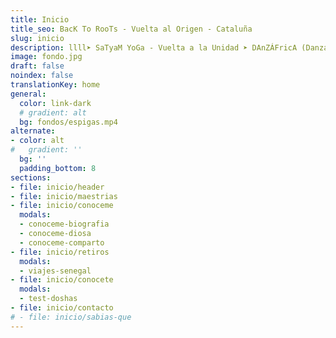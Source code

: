 ```yaml
---
title: Inicio
title_seo: BacK To RooTs - Vuelta al Origen - Cataluña
slug: inicio
description: llll➤ SaTyaM YoGa - Vuelta a la Unidad ➤ DAnZÁFricA (Danza Africana) - Vuelta a la RaiZ ➤ AguAhArA - El AguA CoMo OrÍGeN De ViDa.
image: fondo.jpg
draft: false
noindex: false
translationKey: home
general:
  color: link-dark
  # gradient: alt
  bg: fondos/espigas.mp4
alternate:
- color: alt
#   gradient: ''
  bg: ''
  padding_bottom: 8
sections:
- file: inicio/header
- file: inicio/maestrias
- file: inicio/conoceme
  modals:
  - conoceme-biografia
  - conoceme-diosa
  - conoceme-comparto
- file: inicio/retiros
  modals:
  - viajes-senegal
- file: inicio/conocete
  modals:
  - test-doshas
- file: inicio/contacto
# - file: inicio/sabias-que
---
```

